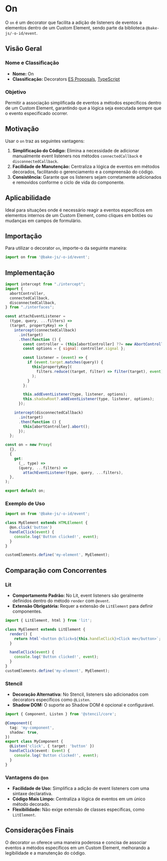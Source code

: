 # On

O `on` é um decorator que facilita a adição de listeners de eventos a elementos dentro de um Custom Element, sendo parte da biblioteca `@bake-js/-o-id/event`.

## Visão Geral

### Nome e Classificação

- **Nome:** On
- **Classificação:** Decorators [ES Proposals](https://www.proposals.es/proposals/Decorators), [TypeScript](https://www.typescriptlang.org/docs/handbook/decorators.html)

### Objetivo

Permitir a associação simplificada de eventos a métodos específicos dentro de um Custom Element, garantindo que a lógica seja executada sempre que o evento especificado ocorrer.

## Motivação

Usar o `on` traz as seguintes vantagens:

1. **Simplificação do Código:** Elimina a necessidade de adicionar manualmente event listeners nos métodos `connectedCallback` e `disconnectedCallback`.
2. **Facilidade de Manutenção:** Centraliza a lógica de eventos em métodos decorados, facilitando o gerenciamento e a compreensão do código.
3. **Consistência:** Garante que os listeners sejam corretamente adicionados e removidos conforme o ciclo de vida do componente.

## Aplicabilidade

Ideal para situações onde é necessário reagir a eventos específicos em elementos internos de um Custom Element, como cliques em botões ou mudanças em campos de formulário.

## Importação

Para utilizar o decorator `on`, importe-o da seguinte maneira:

```javascript
import on from '@bake-js/-o-id/event';
```

## Implementação

```javascript
import intercept from "./intercept";
import {
  abortController,
  connectedCallback,
  disconnectedCallback,
} from "./interfaces";

const attachEventListener =
  (type, query, ...filters) =>
  (target, propertyKey) => {
    intercept(connectedCallback)
      .in(target)
      .then(function () {
        const controller = (this[abortController] ??= new AbortController());
        const options = { signal: controller.signal };

        const listener = (event) => {
          if (event.target.matches(query)) {
            this[propertyKey](
              filters.reduce((target, filter) => filter(target), event),
            );
          }
        };

        this.addEventListener(type, listener, options);
        this.shadowRoot?.addEventListener(type, listener, options);
      });

    intercept(disconnectedCallback)
      .in(target)
      .then(function () {
        this[abortController].abort();
      });
  };

const on = new Proxy(
  {},
  {
    get:
      (_, type) =>
      (query, ...filters) =>
        attachEventListener(type, query, ...filters),
  },
);

export default on;
```

### Exemplo de Uso

```javascript
import on from '@bake-js/-o-id/event';

class MyElement extends HTMLElement {
  @on.click('button')
  handleClick(event) {
    console.log('Button clicked!', event);
  }
}

customElements.define('my-element', MyElement);
```

## Comparação com Concorrentes

### Lit

- **Comportamento Padrão:** No Lit, event listeners são geralmente definidos dentro do método `render` com `@event`.
- **Extensão Obrigatória:** Requer a extensão de `LitElement` para definir componentes.

```javascript
import { LitElement, html } from 'lit';

class MyElement extends LitElement {
  render() {
    return html`<button @click=${this.handleClick}>Click me</button>`;
  }

  handleClick(event) {
    console.log('Button clicked!', event);
  }
}
customElements.define('my-element', MyElement);
```

### Stencil

- **Decoração Alternativa:** No Stencil, listeners são adicionados com decorators específicos como `@Listen`.
- **Shadow DOM:** O suporte ao Shadow DOM é opcional e configurável.

```typescript
import { Component, Listen } from '@stencil/core';

@Component({
  tag: 'my-component',
  shadow: true,
})
export class MyComponent {
  @Listen('click', { target: 'button' })
  handleClick(event: Event) {
    console.log('Button clicked!', event);
  }
}
```

### Vantagens do `@on`

- **Facilidade de Uso:** Simplifica a adição de event listeners com uma sintaxe declarativa.
- **Código Mais Limpo:** Centraliza a lógica de eventos em um único método decorado.
- **Flexibilidade:** Não exige extensão de classes específicas, como `LitElement`.

## Considerações Finais

O decorator `on` oferece uma maneira poderosa e concisa de associar eventos a métodos específicos em um Custom Element, melhorando a legibilidade e a manutenção do código.
